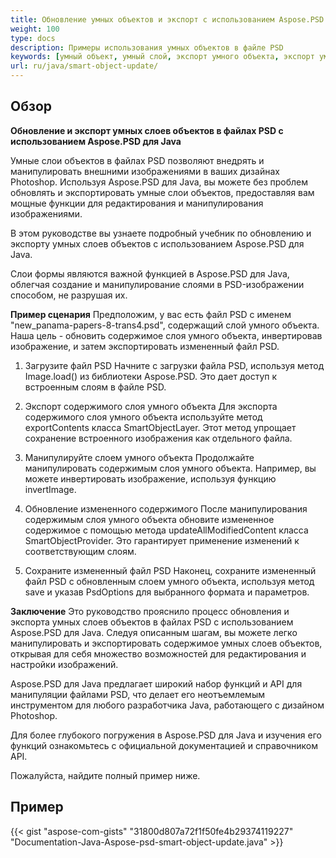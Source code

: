 ```yaml
---
title: Обновление умных объектов и экспорт с использованием Aspose.PSD для Java
weight: 100
type: docs
description: Примеры использования умных объектов в файле PSD
keywords: [умный объект, умный слой, экспорт умного объекта, экспорт умного слоя, обновление умного объекта, обновление умного слоя, psd api, java, пример кода]
url: ru/java/smart-object-update/
---
```


## **Обзор**

**Обновление и экспорт умных слоев объектов в файлах PSD с использованием Aspose.PSD для Java**

Умные слои объектов в файлах PSD позволяют внедрять и манипулировать внешними изображениями в ваших дизайнах Photoshop. Используя Aspose.PSD для Java, вы можете без проблем обновлять и экспортировать умные слои объектов, предоставляя вам мощные функции для редактирования и манипулирования изображениями.

В этом руководстве вы узнаете подробный учебник по обновлению и экспорту умных слоев объектов с использованием Aspose.PSD для Java.

Слои формы являются важной функцией в Aspose.PSD для Java, облегчая создание и манипулирование слоями в PSD-изображении способом, не разрушая их.

**Пример сценария**
Предположим, у вас есть файл PSD с именем "new_panama-papers-8-trans4.psd", содержащий слой умного объекта. Наша цель - обновить содержимое слоя умного объекта, инвертировав изображение, и затем экспортировать измененный файл PSD.

1. Загрузите файл PSD
Начните с загрузки файла PSD, используя метод Image.load() из библиотеки Aspose.PSD. Это дает доступ к встроенным слоям в файле PSD.

2. Экспорт содержимого слоя умного объекта
Для экспорта содержимого слоя умного объекта используйте метод exportContents класса SmartObjectLayer. Этот метод упрощает сохранение встроенного изображения как отдельного файла.

3. Манипулируйте слоем умного объекта
Продолжайте манипулировать содержимым слоя умного объекта. Например, вы можете инвертировать изображение, используя функцию invertImage.

4. Обновление измененного содержимого
После манипулирования содержимым слоя умного объекта обновите измененное содержимое с помощью метода updateAllModifiedContent класса SmartObjectProvider. Это гарантирует применение изменений к соответствующим слоям.

5. Сохраните измененный файл PSD
Наконец, сохраните измененный файл PSD с обновленным слоем умного объекта, используя метод save и указав PsdOptions для выбранного формата и параметров.

**Заключение**
Это руководство прояснило процесс обновления и экспорта умных слоев объектов в файлах PSD с использованием Aspose.PSD для Java. Следуя описанным шагам, вы можете легко манипулировать и экспортировать содержимое умных слоев объектов, открывая для себя множество возможностей для редактирования и настройки изображений.

Aspose.PSD для Java предлагает широкий набор функций и API для манипуляции файлами PSD, что делает его неотъемлемым инструментом для любого разработчика Java, работающего с дизайном Photoshop.

Для более глубокого погружения в Aspose.PSD для Java и изучения его функций ознакомьтесь с официальной документацией и справочником API.

Пожалуйста, найдите полный пример ниже.

## **Пример**
{{< gist "aspose-com-gists" "31800d807a72f1f50fe4b29374119227" "Documentation-Java-Aspose-psd-smart-object-update.java" >}}
